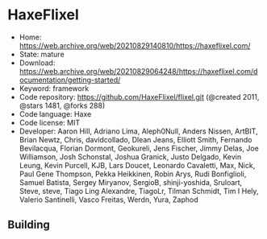 # HaxeFlixel

- Home: https://web.archive.org/web/20210829140810/https://haxeflixel.com/
- State: mature
- Download: https://web.archive.org/web/20210829064248/https://haxeflixel.com/documentation/getting-started/
- Keyword: framework
- Code repository: https://github.com/HaxeFlixel/flixel.git (@created 2011, @stars 1481, @forks 288)
- Code language: Haxe
- Code license: MIT
- Developer: Aaron Hill, Adriano Lima, Aleph0Null, Anders Nissen, ArtBIT, Brian Newtz, Chris, davidcollado, Dlean Jeans, Elliott Smith, Fernando Bevilacqua, Florian Dormont, Geokureli, Jens Fischer, Jimmy Delas, Joe Williamson, Josh Schonstal, Joshua Granick, Justo Delgado, Kevin Leung, Kevin Purcell, KJB, Lars Doucet, Leonardo Cavaletti, Max, Nick, Paul Gene Thompson, Pekka Heikkinen, Robin Arys, Rudi Bonfiglioli, Samuel Batista, Sergey Miryanov, SergioB, shinji-yoshida, Sruloart, Steve, steve, Tiago Ling Alexandre, TiagoLr, Tilman Schmidt, Tim I Hely, Valerio Santinelli, Vasco Freitas, Werdn, Yura, Zaphod

## Building


